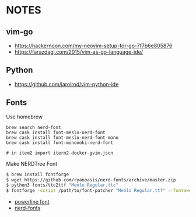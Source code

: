 NOTES
=====

vim-go
------

-	https://hackernoon.com/my-neovim-setup-for-go-7f7b6e805876
-	https://farazdagi.com/2015/vim-as-go-language-ide/

Python
------

-	https://github.com/jarolrod/vim-python-ide

Fonts
-----

Use homebrew

```
brew search nerd-font
brew cask install font-meslo-nerd-font
brew cask install font-meslo-nerd-font-mono
brew cask install font-mononoki-nerd-font

# in item2 import iterm2-docker-gvim.json
```

Make NERDTree Font

```bash
$ brew install fontforge
$ wget https://github.com/ryanoasis/nerd-fonts/archive/master.zip
$ python3 fonts/ttc2ttf "Menlo Regular.ttc"
$ fontforge -script /path/to/font-patcher "Menlo Regular.ttf" --fontawesome --octicons --pomicons --powerline
```

-	[powerline font](https://github.com/powerline/fonts/blob/master/Meslo%20Slashed/Meslo%20LG%20M%20Regular%20for%20Powerline.ttf)
-	[nerd-fonts](https://github.com/ryanoasis/nerd-fonts/releases/latest)
